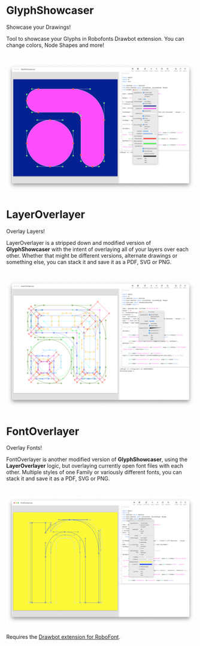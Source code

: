 # GlyphShowcaser

Showcase your Drawings!

Tool to showcase your Glyphs in Robofonts Drawbot extension.
You can change colors, Node Shapes and more!

![Screenshot of the GlyphShowcaser in use](/assets/GlyphShowcaser.png)
=====

# LayerOverlayer

Overlay Layers!

LayerOverlayer is a stripped down and modified version of __GlyphShowcaser__ with the intent of overlaying all of your layers over each other. 
Whether that might be different versions, alternate drawings or something else, you can stack it and save it as a PDF, SVG or PNG.

![Screenshot of the LayerOverlayer in use](/assets/LayerOverlayer.png)
=====

# FontOverlayer

Overlay Fonts!

FontOverlayer is another modified version of __GlyphShowcaser__, using the __LayerOverlayer__ logic, but overlaying currently open font files with each other. 
Multiple styles of one Family or variously different fonts, you can stack it and save it as a PDF, SVG or PNG.

![Screenshot of  FontOverlayer in use](/assets/FontOverlayer.png)
=====
Requires the [Drawbot extension for RoboFont](https://github.com/typemytype/drawBotRoboFontExtension).
